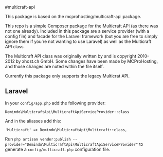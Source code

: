 #multicraft-api

This package is based on the mcprohosting/multicraft-api package.

This repo is a simple Composer package for the Multicraft API (as there was not one already). Included in this package are a service provider (with a config file) and facade for the Laravel framework (but you are free to simply ignore them if you're not wanting to use Laravel) as well as the Multicraft API class.

The Multicraft API class was originally written by and is copyright 2010-2012 by xhost.ch GmbH. Some changes have been made by MCProHosting, and those changes are noted within the file itself.

Currently this package only supports the legacy Multicrat API.

## Laravel

In your `config/app.php` add the following provider:
```
Demindo\MulticraftApi\MulticraftApiServiceProvider::class
```
And in the aliasses add this:
```
'Multicraft' => Demindo\MulticraftApi\Multicraft::class,
```
Run `php artisan vendor:publish --provider="Demindo\MulticraftApi\MulticraftApiServiceProvider"` to generate a `config/multicraft.php` configuration file.